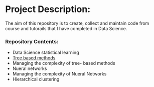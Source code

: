 # Project Description:
The aim of this repository is to create, collect and maintain code from course and tutorails that I have completed in Data Science. 

### Repository Contents:
- Data Science statistical learning
- [Tree based methods](Data-Science-with-python/Cali-housing-notebook.ipynb)
- Managing the complexity of tree- based methods
- Nueral networks
- Managing the complexity of Nueral Networks
- Hierarchical clustering
